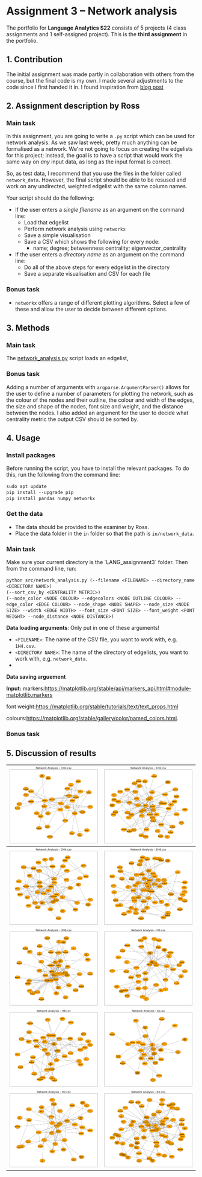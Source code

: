 # Assignment 3 – Network analysis
The portfolio for __Language Analytics S22__ consists of 5 projects (4 class assignments and 1 self-assigned project). This is the __third assignment__ in the portfolio. 

## 1. Contribution
The initial assignment was made partly in collaboration with others from the course, but the final code is my own. I made several adjustments to the code since I first handed it in. I found inspiration from [blog post](https://towardsdatascience.com/customizing-networkx-graphs-f80b4e69bedf)

## 2. Assignment description by Ross
### Main task
In this assignment, you are going to write a ```.py``` script which can be used for network analysis. As we saw last week, pretty much anything can be formalised as a network. We're not going to focus on creating the edgelists for this project; instead, the goal is to have a script that would work the same way on _any_ input data, as long as the input format is correct. 

So, as test data, I recommend that you use the files in the folder called ```network_data```. However, the final script should be able to be resused and work on any undirected, weighted edgelist with the same column names.

Your script should do the following:

- If the user enters a _single filename_ as an argument on the command line:
  - Load that edgelist
  - Perform network analysis using ```networkx```
  - Save a simple visualisation
  - Save a CSV which shows the following for every node:
    - name; degree; betweenness centrality; eigenvector_centrality
- If the user enters a _directory name_ as an argument on the command line:
  - Do all of the above steps for every edgelist in the directory
  - Save a separate visualisation and CSV for each file

### Bonus task
- ```networkx``` offers a range of different plotting algorithms. Select a few of these and allow the user to decide between different options.

## 3. Methods
### Main task
The [network_analysis.py](https://github.com/agnesbn/LANG_assignment3/blob/main/src/network_analysis.py) script loads an edgelist, 

### Bonus task
Adding a number of arguments with `argparse.ArgumentParser()` allows for the user to define a number of parameters for plotting the network, such as the colour of the nodes and their outline, the colour and width of the edges, the size and shape of the nodes, font size and weight, and the distance between the nodes. I also added an argument for the user to decide what centrality metric the output CSV should be sorted by.


## 4. Usage
### Install packages
Before running the script, you have to install the relevant packages. To do this, run the following from the command line:
```
sudo apt update
pip install --upgrade pip
pip install pandas numpy networkx 
```

### Get the data
- The data should be provided to the examiner by Ross.
- Place the data folder in the `in` folder so that the path is `in/network_data`.

### Main task
Make sure your current directory is the ´LANG_assignment3` folder. Then from the command line, run:
```
python src/network_analysis.py (--filename <FILENAME> --directory_name <DIRECTORY NAME>) 
(--sort_csv_by <CENTRALITY METRIC>) 
(--node_color <NODE COLOUR> --edgecolors <NODE OUTLINE COLOUR> --edge_color <EDGE COLOUR> --node_shape <NODE SHAPE> --node_size <NODE SIZE> --width <EDGE WIDTH> --font_size <FONT SIZE> --font_weight <FONT WEIGHT> --node_distance <NODE DISTANCE>)
```

__Data loading arguments__: Only put in one of these arguments!
- `<FILENAME>`: The name of the CSV file, you want to work with, e.g. `1H4.csv`.
- `<DIRECTORY NAME>`: The name of the directory of edgelists, you want to work with, e.g. `network_data`.
- 
__Data saving arguement__


__Input:__
markers:https://matplotlib.org/stable/api/markers_api.html#module-matplotlib.markers

font weight:https://matplotlib.org/stable/tutorials/text/text_props.html

colours:https://matplotlib.org/stable/gallery/color/named_colors.html.

### Bonus task


## 5. Discussion of results



![](out/plots/network_1H4.png)           |![](out/plots/network_1H6.png)
:---------------------------------------:|:---------------------------------------:
![](out/plots/network_2H4.png)           |  ![](out/plots/network_2H6.png)
![](out/plots/network_3H6.png)           |  ![](out/plots/network_H5.png)
![](out/plots/network_H8.png)            |  ![](out/plots/network_KJ.png)       
![](out/plots/network_R2.png)            |  ![](out/plots/network_R3.png)       




